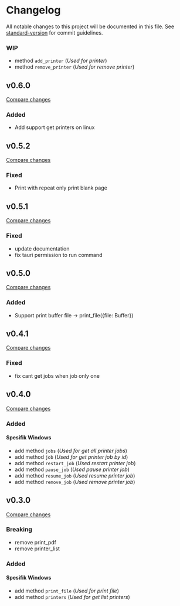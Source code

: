 # Changelog

All notable changes to this project will be documented in this file. See [standard-version](https://github.com/conventional-changelog/standard-version) for commit guidelines.



### WIP
- method `add_printer` (*Used for printer*)
- method `remove_printer` (*Used for remove printer*)

## v0.6.0
[Compare changes](https://github.com/alfianlensundev/tauri-plugin-printer/compare/v0.5.2...v0.6.0)

### Added
- Add support get printers on linux 

## v0.5.2
[Compare changes](https://github.com/alfianlensundev/tauri-plugin-printer/compare/v0.5.1...v0.5.2)

### Fixed
- Print with repeat only print blank page

## v0.5.1
[Compare changes](https://github.com/alfianlensundev/tauri-plugin-printer/compare/v0.5.0...v0.5.1)

### Fixed
- update documentation
- fix tauri permission to run command

## v0.5.0
[Compare changes](https://github.com/alfianlensundev/tauri-plugin-printer/compare/v0.4.1...v0.5.0)

### Added
- Support print buffer file -> print_file({file: Buffer})

## v0.4.1
[Compare changes](https://github.com/alfianlensundev/tauri-plugin-printer/compare/v0.4.0...v0.4.1)

### Fixed
- fix cant get jobs when job only one 

## v0.4.0
[Compare changes](https://github.com/alfianlensundev/tauri-plugin-printer/compare/v0.3.0...v0.4.0)

### Added

#### Spesifik Windows
- add method `jobs` (*Used for get all printer jobs*)
- add method `job` (*Used for get printer job by id*)
- add method `restart_job` (*Used restart printer job*) 
- add method `pause_job` (*Used pause printer job*) 
- add method `resume_job` (*Used resume printer job*) 
- add method `remove_job` (*Used remove printer job*)


## v0.3.0
[Compare changes](https://github.com/alfianlensundev/tauri-plugin-printer/compare/v0.2.6...v0.3.0)

### Breaking
- remove print_pdf
- remove printer_list

### Added

#### Spesifik Windows
- add method `print_file` (*Used for print file*)
- add method `printers` (*Used for get list printers*)  

